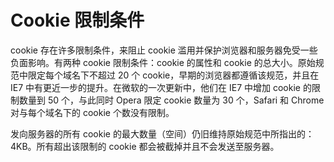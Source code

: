 # Cookie 限制条件

cookie 存在许多限制条件，来阻止 cookie 滥用并保护浏览器和服务器免受一些负面影响。有两种 cookie 限制条件：cookie 的属性和 cookie 的总大小。原始规范中限定每个域名下不超过 20 个 cookie，早期的浏览器都遵循该规范，并且在 IE7 中有更近一步的提升。在微软的一次更新中，他们在 IE7 中增加 cookie 的限制数量到 50 个，与此同时 Opera 限定 cookie 数量为 30 个，Safari 和 Chrome 对与每个域名下的 cookie 个数没有限制。

发向服务器的所有 cookie 的最大数量（空间）仍旧维持原始规范中所指出的：4KB。所有超出该限制的 cookie 都会被截掉并且不会发送至服务器。


